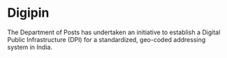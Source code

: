 # Digipin
The Department of Posts has undertaken an initiative to establish a Digital Public Infrastructure (DPI) for a standardized, geo-coded addressing system in India.
